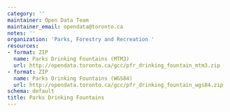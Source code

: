 ```yaml
---
category: ''
maintainer: Open Data Team
maintainer_email: opendata@toronto.ca
notes: ''
organization: 'Parks, Forestry and Recreation '
resources:
- format: ZIP
  name: Parks Drinking Fountains (MTM3)
  url: http://opendata.toronto.ca/gcc/pfr_drinking_fountain_mtm3.zip
- format: ZIP
  name: Parks Drinking Fountains (WGS84)
  url: http://opendata.toronto.ca/gcc/pfr_drinking_fountain_wgs84.zip
schema: default
title: Parks Drinking Fountains
---
```

